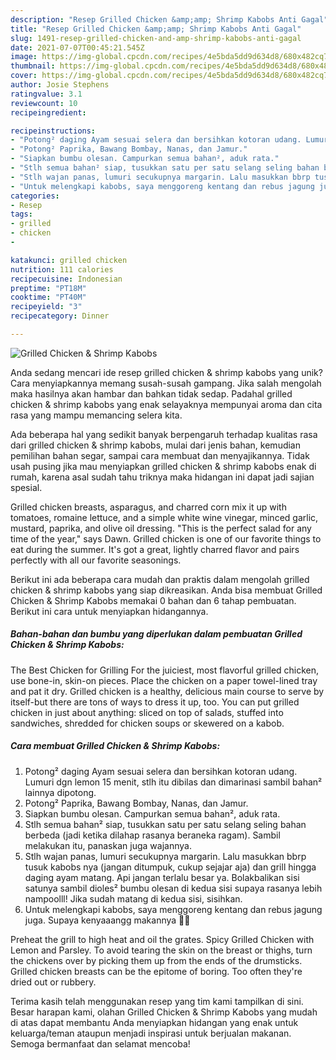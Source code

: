 ```yaml
---
description: "Resep Grilled Chicken &amp;amp; Shrimp Kabobs Anti Gagal"
title: "Resep Grilled Chicken &amp;amp; Shrimp Kabobs Anti Gagal"
slug: 1491-resep-grilled-chicken-and-amp-shrimp-kabobs-anti-gagal
date: 2021-07-07T00:45:21.545Z
image: https://img-global.cpcdn.com/recipes/4e5bda5dd9d634d8/680x482cq70/grilled-chicken-shrimp-kabobs-foto-resep-utama.jpg
thumbnail: https://img-global.cpcdn.com/recipes/4e5bda5dd9d634d8/680x482cq70/grilled-chicken-shrimp-kabobs-foto-resep-utama.jpg
cover: https://img-global.cpcdn.com/recipes/4e5bda5dd9d634d8/680x482cq70/grilled-chicken-shrimp-kabobs-foto-resep-utama.jpg
author: Josie Stephens
ratingvalue: 3.1
reviewcount: 10
recipeingredient:

recipeinstructions:
- "Potong² daging Ayam sesuai selera dan bersihkan kotoran udang. Lumuri dgn lemon 15 menit, stlh itu dibilas dan dimarinasi sambil bahan² lainnya dipotong."
- "Potong² Paprika, Bawang Bombay, Nanas, dan Jamur."
- "Siapkan bumbu olesan. Campurkan semua bahan², aduk rata."
- "Stlh semua bahan² siap, tusukkan satu per satu selang seling bahan berbeda (jadi ketika dilahap rasanya beraneka ragam). Sambil melakukan itu, panaskan juga wajannya."
- "Stlh wajan panas, lumuri secukupnya margarin. Lalu masukkan bbrp tusuk kabobs nya (jangan ditumpuk, cukup sejajar aja) dan grill hingga daging ayam matang. Api jangan terlalu besar ya. Bolakbalikan sisi satunya sambil dioles² bumbu olesan di kedua sisi supaya rasanya lebih nampoolll! Jika sudah matang di kedua sisi, sisihkan."
- "Untuk melengkapi kabobs, saya menggoreng kentang dan rebus jagung juga. Supaya kenyaaangg makannya 😬🤭"
categories:
- Resep
tags:
- grilled
- chicken
- 

katakunci: grilled chicken  
nutrition: 111 calories
recipecuisine: Indonesian
preptime: "PT18M"
cooktime: "PT40M"
recipeyield: "3"
recipecategory: Dinner

---
```



![Grilled Chicken &amp; Shrimp Kabobs](https://img-global.cpcdn.com/recipes/4e5bda5dd9d634d8/680x482cq70/grilled-chicken-shrimp-kabobs-foto-resep-utama.jpg)

Anda sedang mencari ide resep grilled chicken &amp; shrimp kabobs yang unik? Cara menyiapkannya memang susah-susah gampang. Jika salah mengolah maka hasilnya akan hambar dan bahkan tidak sedap. Padahal grilled chicken &amp; shrimp kabobs yang enak selayaknya mempunyai aroma dan cita rasa yang mampu memancing selera kita.

Ada beberapa hal yang sedikit banyak berpengaruh terhadap kualitas rasa dari grilled chicken &amp; shrimp kabobs, mulai dari jenis bahan, kemudian pemilihan bahan segar, sampai cara membuat dan menyajikannya. Tidak usah pusing jika mau menyiapkan grilled chicken &amp; shrimp kabobs enak di rumah, karena asal sudah tahu triknya maka hidangan ini dapat jadi sajian spesial.

Grilled chicken breasts, asparagus, and charred corn mix it up with tomatoes, romaine lettuce, and a simple white wine vinegar, minced garlic, mustard, paprika, and olive oil dressing. &#34;This is the perfect salad for any time of the year,&#34; says Dawn. Grilled chicken is one of our favorite things to eat during the summer. It&#39;s got a great, lightly charred flavor and pairs perfectly with all our favorite seasonings.


Berikut ini ada beberapa cara mudah dan praktis dalam mengolah grilled chicken &amp; shrimp kabobs yang siap dikreasikan. Anda bisa membuat Grilled Chicken &amp; Shrimp Kabobs memakai 0 bahan dan 6 tahap pembuatan. Berikut ini cara untuk menyiapkan hidangannya.

<!--inarticleads1-->

##### Bahan-bahan dan bumbu yang diperlukan dalam pembuatan Grilled Chicken &amp; Shrimp Kabobs:



The Best Chicken for Grilling For the juiciest, most flavorful grilled chicken, use bone-in, skin-on pieces. Place the chicken on a paper towel-lined tray and pat it dry. Grilled chicken is a healthy, delicious main course to serve by itself-but there are tons of ways to dress it up, too. You can put grilled chicken in just about anything: sliced on top of salads, stuffed into sandwiches, shredded for chicken soups or skewered on a kabob. 

<!--inarticleads2-->

##### Cara membuat Grilled Chicken &amp; Shrimp Kabobs:

1. Potong² daging Ayam sesuai selera dan bersihkan kotoran udang. Lumuri dgn lemon 15 menit, stlh itu dibilas dan dimarinasi sambil bahan² lainnya dipotong.
1. Potong² Paprika, Bawang Bombay, Nanas, dan Jamur.
1. Siapkan bumbu olesan. Campurkan semua bahan², aduk rata.
1. Stlh semua bahan² siap, tusukkan satu per satu selang seling bahan berbeda (jadi ketika dilahap rasanya beraneka ragam). Sambil melakukan itu, panaskan juga wajannya.
1. Stlh wajan panas, lumuri secukupnya margarin. Lalu masukkan bbrp tusuk kabobs nya (jangan ditumpuk, cukup sejajar aja) dan grill hingga daging ayam matang. Api jangan terlalu besar ya. Bolakbalikan sisi satunya sambil dioles² bumbu olesan di kedua sisi supaya rasanya lebih nampoolll! Jika sudah matang di kedua sisi, sisihkan.
1. Untuk melengkapi kabobs, saya menggoreng kentang dan rebus jagung juga. Supaya kenyaaangg makannya 😬🤭


Preheat the grill to high heat and oil the grates. Spicy Grilled Chicken with Lemon and Parsley. To avoid tearing the skin on the breast or thighs, turn the chickens over by picking them up from the ends of the drumsticks. Grilled chicken breasts can be the epitome of boring. Too often they&#39;re dried out or rubbery. 

Terima kasih telah menggunakan resep yang tim kami tampilkan di sini. Besar harapan kami, olahan Grilled Chicken &amp; Shrimp Kabobs yang mudah di atas dapat membantu Anda menyiapkan hidangan yang enak untuk keluarga/teman ataupun menjadi inspirasi untuk berjualan makanan. Semoga bermanfaat dan selamat mencoba!
